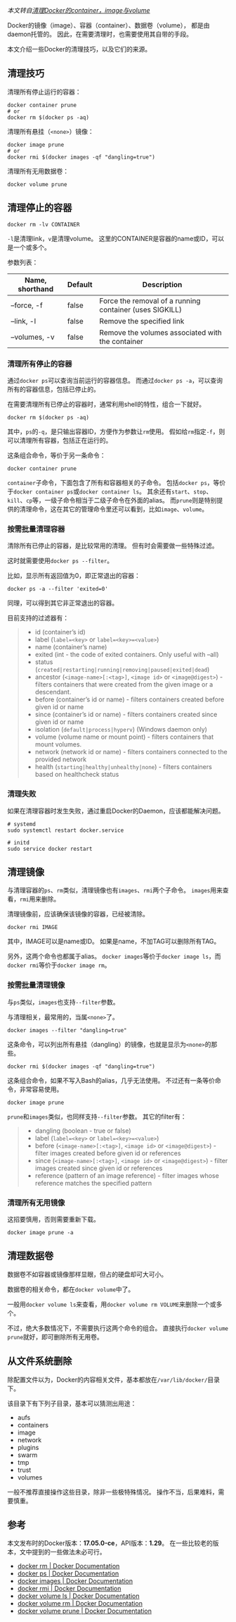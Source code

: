 *本文转自[清理Docker的container，image与volume](http://note.qidong.name/2017/06/26/docker-clean/)*

Docker的镜像（image）、容器（container）、数据卷（volume）， 都是由daemon托管的。 因此，在需要清理时，也需要使用其自带的手段。

本文介绍一些Docker的清理技巧，以及它们的来源。

## 清理技巧

清理所有停止运行的容器：

```
docker container prune
# or
docker rm $(docker ps -aq)
```

清理所有悬挂（`<none>`）镜像：

```
docker image prune
# or
docker rmi $(docker images -qf "dangling=true")
```

清理所有无用数据卷：

```
docker volume prune
```

## 清理停止的容器

```
docker rm -lv CONTAINER
```

`-l`是清理link，`v`是清理volume。 这里的CONTAINER是容器的name或ID，可以是一个或多个。

参数列表：

| Name, shorthand | Default | Description                                             |
| --------------- | ------- | ------------------------------------------------------- |
| –force, -f      | false   | Force the removal of a running container (uses SIGKILL) |
| –link, -l       | false   | Remove the specified link                               |
| –volumes, -v    | false   | Remove the volumes associated with the container        |

### 清理所有停止的容器

通过`docker ps`可以查询当前运行的容器信息。 而通过`docker ps -a`，可以查询所有的容器信息，包括已停止的。

在需要清理所有已停止的容器时，通常利用shell的特性，组合一下就好。

```
docker rm $(docker ps -aq)
```

其中，`ps`的`-q`，是只输出容器ID，方便作为参数让`rm`使用。 假如给`rm`指定`-f`，则可以清理所有容器，包括正在运行的。

这条组合命令，等价于另一条命令：

```
docker container prune
```

`container`子命令，下面包含了所有和容器相关的子命令。 包括`docker ps`，等价于`docker container ps`或`docker container ls`。 其余还有`start`、`stop`、`kill`、`cp`等，一级子命令相当于二级子命令在外面的alias。 而`prune`则是特别提供的清理命令，这在其它的管理命令里还可以看到，比如`image`、`volume`。

### 按需批量清理容器

清除所有已停止的容器，是比较常用的清理。 但有时会需要做一些特殊过滤。

这时就需要使用`docker ps --filter`。

比如，显示所有返回值为0，即正常退出的容器：

```
docker ps -a --filter 'exited=0'
```

同理，可以得到其它非正常退出的容器。

目前支持的过滤器有：

> - id (container’s id)
> - label (`label=<key>` or `label=<key>=<value>`)
> - name (container’s name)
> - exited (int - the code of exited containers. Only useful with –all)
> - status (`created|restarting|running|removing|paused|exited|dead`)
> - ancestor (`<image-name>[:<tag>]`, `<image id>` or `<image@digest>`) - filters containers that were created from the given image or a descendant.
> - before (container’s id or name) - filters containers created before given id or name
> - since (container’s id or name) - filters containers created since given id or name
> - isolation (`default|process|hyperv`) (Windows daemon only)
> - volume (volume name or mount point) - filters containers that mount volumes.
> - network (network id or name) - filters containers connected to the provided network
> - health (`starting|healthy|unhealthy|none`) - filters containers based on healthcheck status

### 清理失败

如果在清理容器时发生失败，通过重启Docker的Daemon，应该都能解决问题。

```
# systemd
sudo systemctl restart docker.service

# initd
sudo service docker restart
```

## 清理镜像

与清理容器的`ps`、`rm`类似，清理镜像也有`images`、`rmi`两个子命令。 `images`用来查看，`rmi`用来删除。

清理镜像前，应该确保该镜像的容器，已经被清除。

```
docker rmi IMAGE
```

其中，IMAGE可以是name或ID。 如果是name，不加TAG可以删除所有TAG。

另外，这两个命令也都属于alias。 `docker images`等价于`docker image ls`，而`docker rmi`等价于`docker image rm`。

### 按需批量清理镜像

与`ps`类似，`images`也支持`--filter`参数。

与清理相关，最常用的，当属`<none>`了。

```
docker images --filter "dangling=true"
```

这条命令，可以列出所有悬挂（dangling）的镜像，也就是显示为`<none>`的那些。

```
docker rmi $(docker images -qf "dangling=true")
```

这条组合命令，如果不写入Bash的alias，几乎无法使用。 不过还有一条等价命令，非常容易使用。

```
docker image prune
```

`prune`和`images`类似，也同样支持`--filter`参数。 其它的filter有：

> - dangling (boolean - true or false)
> - label (`label=<key>` or `label=<key>=<value>`)
> - before (`<image-name>[:<tag>]`, `<image id>` or `<image@digest>`) - filter images created before given id or references
> - since (`<image-name>[:<tag>]`, `<image id>` or `<image@digest>`) - filter images created since given id or references
> - reference (pattern of an image reference) - filter images whose reference matches the specified pattern

### 清理所有无用镜像

这招要慎用，否则需要重新下载。

```
docker image prune -a
```

## 清理数据卷

数据卷不如容器或镜像那样显眼，但占的硬盘却可大可小。

数据卷的相关命令，都在`docker volume`中了。

一般用`docker volume ls`来查看，用`docker volume rm VOLUME`来删除一个或多个。

不过，绝大多数情况下，不需要执行这两个命令的组合。 直接执行`docker volume prune`就好，即可删除所有无用卷。

## 从文件系统删除

除配置文件以为，Docker的内容相关文件，基本都放在`/var/lib/docker/`目录下。

该目录下有下列子目录，基本可以猜测出用途：

- aufs
- containers
- image
- network
- plugins
- swarm
- tmp
- trust
- volumes

一般不推荐直接操作这些目录，除非一些极特殊情况。 操作不当，后果难料，需要慎重。

## 参考

本文发布时的Docker版本：**17.05.0-ce**，API版本：**1.29**。 在一些比较老的版本，文中提到的一些做法未必可行。

- [docker rm | Docker Documentation](https://docs.docker.com/engine/reference/commandline/rm/)
- [docker ps | Docker Documentation](https://docs.docker.com/engine/reference/commandline/ps/)
- [docker images | Docker Documentation](https://docs.docker.com/engine/reference/commandline/images/)
- [docker rmi | Docker Documentation](https://docs.docker.com/engine/reference/commandline/rmi/)
- [docker volume ls | Docker Documentation](https://docs.docker.com/engine/reference/commandline/volume_ls/)
- [docker volume rm | Docker Documentation](https://docs.docker.com/engine/reference/commandline/volume_rm/)
- [docker volume prune | Docker Documentation](https://docs.docker.com/engine/reference/commandline/volume_prune/)